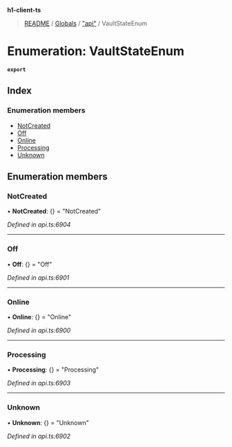 **h1-client-ts**

> [README](../README.md) / [Globals](../globals.md) / ["api"](../modules/_api_.md) / VaultStateEnum

# Enumeration: VaultStateEnum

**`export`** 

## Index

### Enumeration members

* [NotCreated](_api_.vaultstateenum.md#notcreated)
* [Off](_api_.vaultstateenum.md#off)
* [Online](_api_.vaultstateenum.md#online)
* [Processing](_api_.vaultstateenum.md#processing)
* [Unknown](_api_.vaultstateenum.md#unknown)

## Enumeration members

### NotCreated

•  **NotCreated**: {} = "NotCreated"

*Defined in api.ts:6904*

___

### Off

•  **Off**: {} = "Off"

*Defined in api.ts:6901*

___

### Online

•  **Online**: {} = "Online"

*Defined in api.ts:6900*

___

### Processing

•  **Processing**: {} = "Processing"

*Defined in api.ts:6903*

___

### Unknown

•  **Unknown**: {} = "Unknown"

*Defined in api.ts:6902*
